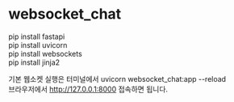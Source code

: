 # websocket_chat

pip install fastapi<br>
pip install uvicorn<br>
pip install websockets<br>
pip install jinja2<br>

기본 웹소켓 실행은 터미널에서 uvicorn websocket_chat:app --reload <br>
브라우저에서 http://127.0.0.1:8000 접속하면 됩니다.
